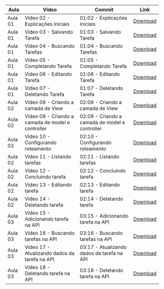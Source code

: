 Aula | Video | Commit | Link
------ | ------ | ------ | ------
Aula 01 | Vídeo 02 - Explicações iniciais | 01:02 - Explicações iniciais | [Download](https://github.com/treinaweb/treinaweb-projeto-pratico-javascript-gerenciador-de-tarefas/archive/65fe306137eca3631ebad8775781896211498f9d.zip)
Aula 01 | Vídeo 03 - Salvando Tarefa | 01:03 - Salvando Tarefa | [Download](https://github.com/treinaweb/treinaweb-projeto-pratico-javascript-gerenciador-de-tarefas/archive/c45b643de1b552484ce64be1b2d6f2284e3f4170.zip)
Aula 01 | Vídeo 04 - Buscando Tarefas | 01:04 - Buscando Tarefas | [Download](https://github.com/treinaweb/treinaweb-projeto-pratico-javascript-gerenciador-de-tarefas/archive/69e10337ccd2e1d634a1ced63b9c7bcdc4e82f91.zip)
Aula 01 | Vídeo 05 - Completando Tarefa | 01:05 - Completando Tarefa | [Download](https://github.com/treinaweb/treinaweb-projeto-pratico-javascript-gerenciador-de-tarefas/archive/2aaaa6f1aa1e544710b2d73e83ea5db3f8898459.zip)
Aula 01 | Vídeo 06 - Editando Tarefa | 01:06 - Editando Tarefa | [Download](https://github.com/treinaweb/treinaweb-projeto-pratico-javascript-gerenciador-de-tarefas/archive/d133e1ef0a584e2bf34311b37ae67c9257a38b28.zip)
Aula 01 | Vídeo 07 - Deletando Tarefa | 01:07 - Deletando Tarefa | [Download](https://github.com/treinaweb/treinaweb-projeto-pratico-javascript-gerenciador-de-tarefas/archive/04a9cf8963093eede03f97d48058439b5d19d7df.zip)
Aula 02 | Vídeo 08 - Criando a camada de View | 02:08 - Criando a camada de View | [Download](https://github.com/treinaweb/treinaweb-projeto-pratico-javascript-gerenciador-de-tarefas/archive/2ebd5e47f630d6d582bd0fa844f6266ab59497b8.zip)
Aula 02 | Vídeo 09 - Criando a camada de model e controller | 02:09 - Criando a camada de model e controller | [Download](https://github.com/treinaweb/treinaweb-projeto-pratico-javascript-gerenciador-de-tarefas/archive/e04a345607e510ab38b9ebf5e4668b61d5918704.zip)
Aula 02 | Vídeo 10 - Configurando roteamento | 02:10 - Configurando roteamento | [Download](https://github.com/treinaweb/treinaweb-projeto-pratico-javascript-gerenciador-de-tarefas/archive/e86488611f1a418bff97d887f2e699396c34e2dd.zip)
Aula 02 | Vídeo 11 - Listando tarefas | 02:11 - Listando tarefas | [Download](https://github.com/treinaweb/treinaweb-projeto-pratico-javascript-gerenciador-de-tarefas/archive/a8811ce345d7ecf60c098748e603bf5f441339c2.zip)
Aula 02 | Vídeo 12 - Concluindo tarefa | 02:12 - Concluindo tarefa | [Download](https://github.com/treinaweb/treinaweb-projeto-pratico-javascript-gerenciador-de-tarefas/archive/cf4c63d05e8ccadde1ded01bb3ed4f4a8b6e8e43.zip)
Aula 02 | Vídeo 13 - Editando tarefa | 02:13 - Editando tarefa | [Download](https://github.com/treinaweb/treinaweb-projeto-pratico-javascript-gerenciador-de-tarefas/archive/78dded071d3b276eb63599e529d874ce8d53b077.zip)
Aula 02 | Vídeo 14 - Deletando tarefa | 02:14 - Deletando tarefa | [Download](https://github.com/treinaweb/treinaweb-projeto-pratico-javascript-gerenciador-de-tarefas/archive/8d8129f9f4cacdecf48e7bb1a6aca101632ccca4.zip)
Aula 03 | Vídeo 15 - Adicionando tarefa na API | 03:15 - Adicionando tarefa na API | [Download](https://github.com/treinaweb/treinaweb-projeto-pratico-javascript-gerenciador-de-tarefas/archive/3a602baa89e711dd51cc12a6ab52e54348438330.zip)
Aula 03 | Vídeo 16 - Buscando tarefas na API | 03:16 - Buscando tarefas na API | [Download](https://github.com/treinaweb/treinaweb-projeto-pratico-javascript-gerenciador-de-tarefas/archive/ec72e763c5161698d0d102b4b4b115374b187c0d.zip)
Aula 03 | Vídeo 17 - Atualizando dados da tarefa na API | 03:17 - Atualizando dados da tarefa na API | [Download](https://github.com/treinaweb/treinaweb-projeto-pratico-javascript-gerenciador-de-tarefas/archive/b8a474fab1a677e589eff8cd20581d25d4e6f909.zip)
Aula 03 | Vídeo 18 - Deletando tarefa na API | 03:18 - Deletando tarefa na API | [Download](https://github.com/treinaweb/treinaweb-projeto-pratico-javascript-gerenciador-de-tarefas/archive/cf29b4bbb373a8a71e6cc627f4e5f43ece4ad3e9.zip)
